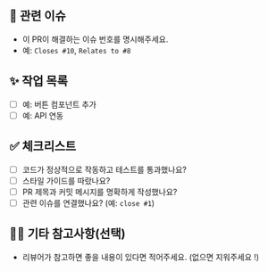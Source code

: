 ## 🔗 관련 이슈

- 이 PR이 해결하는 이슈 번호를 명시해주세요.
- 예: `Closes #10`, `Relates to #8`

## ✨ 작업 목록

- [ ] 예: 버튼 컴포넌트 추가
- [ ] 예: API 연동

## ✅ 체크리스트

- [ ] 코드가 정상적으로 작동하고 테스트를 통과했나요?
- [ ] 스타일 가이드를 따랐나요?
- [ ] PR 제목과 커밋 메시지를 명확하게 작성했나요?
- [ ] 관련 이슈를 연결했나요? (예: `close #1`)

## 🙋‍♀️ 기타 참고사항(선택)

- 리뷰어가 참고하면 좋을 내용이 있다면 적어주세요. (없으면 지워주세요 !)
